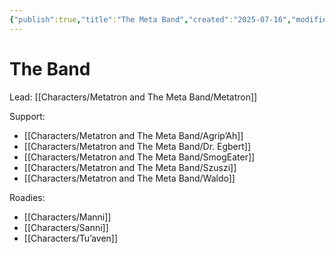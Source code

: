 ```yaml
---
{"publish":true,"title":"The Meta Band","created":"2025-07-16","modified":"2025-07-21T19:14:58.899+02:00","published":"2025-07-16","cssclasses":""}
---
```


# The Band

Lead: [[Characters/Metatron and The Meta Band/Metatron]]

Support:
- [[Characters/Metatron and The Meta Band/Agrip’Ah]]
- [[Characters/Metatron and The Meta Band/Dr. Egbert]]
- [[Characters/Metatron and The Meta Band/SmogEater]]
- [[Characters/Metatron and The Meta Band/Szuszi]]
- [[Characters/Metatron and The Meta Band/Waldo]]

Roadies:
- [[Characters/Manni]]
- [[Characters/Sanni]]
- [[Characters/Tu’aven]]

